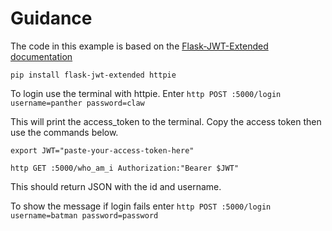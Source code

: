 # Guidance

The code in this example is based on
the [Flask-JWT-Extended documentation](https://flask-jwt-extended.readthedocs.io/en/stable/basic_usage.html)

`pip install flask-jwt-extended httpie`

To login use the terminal with httpie. 
Enter `http POST :5000/login username=panther password=claw`

This will print the access_token to the terminal. Copy the access token then use the commands below.

`export JWT="paste-your-access-token-here"`

`http GET :5000/who_am_i Authorization:"Bearer $JWT"`

This should return JSON with the id and username.

To show the message if login fails enter `http POST :5000/login username=batman password=password`


